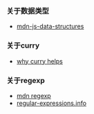 ### 关于数据类型
- [mdn-js-data-structures](https://developer.mozilla.org/en-US/docs/Web/JavaScript/Data_structures)

### 关于curry
- [why curry helps](http://hughfdjackson.com/javascript/why-curry-helps/)

### 关于regexp
- [mdn regexp](https://developer.mozilla.org/en/docs/Web/JavaScript/Reference/Global_Objects/RegExp)
- [regular-expressions.info](http://www.regular-expressions.info/javascript.html)

